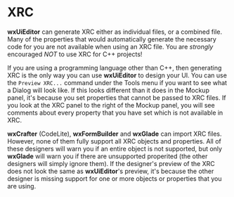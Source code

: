 # XRC

**wxUiEditor** can generate XRC either as individual files, or a combined file. Many of the properties that would automatically generate the necessary code for you are not available when using an XRC file. You are _strongly_ encouraged _NOT_ to use XRC for C++ projects!

If you are using a programming language other than C++, then generating XRC is the only way you can use **wxUiEditor** to design your UI. You can use the `Preview XRC...` command under the Tools menu if you want to see what a Dialog will look like. If this looks different than it does in the Mockup panel, it's because you set properties that cannot be passed to XRC files. If you look at the XRC panel to the right of the Mockup panel, you will see comments about every property that you have set which is not available in XRC.

**wxCrafter** (CodeLite), **wxFormBuilder** and **wxGlade** can import XRC files. However, none of them fully support all XRC objects and properties. All of these designers will warn you if an entire object is not supported, but only **wxGlade** will warn you if there are unsupported properited (the other designers will simply ignore them). If the designer's preview of the XRC does not look the same as **wxUiEditor**'s preview, it's because the other designer is missing support for one or more objects or properties that you are using.
